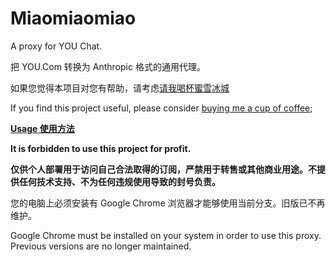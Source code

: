 # Miaomiaomiao

A proxy for YOU Chat.

把 YOU.Com 转换为 Anthropic 格式的通用代理。

如果您觉得本项目对您有帮助，请考虑[请我喝杯蜜雪冰城](https://github.com/sponsors/Archeb?frequency=one-time)

If you find this project useful, please consider [buying me a cup of coffee](https://github.com/sponsors/Archeb?frequency=one-time);

[**Usage 使用方法**](usage.md)

**It is forbidden to use this project for profit.**

**仅供个人部署用于访问自己合法取得的订阅，严禁用于转售或其他商业用途。不提供任何技术支持、不为任何违规使用导致的封号负责。**

您的电脑上必须安装有 Google Chrome 浏览器才能够使用当前分支。旧版已不再维护。

Google Chrome must be installed on your system in order to use this proxy. Previous versions are no longer maintained.
